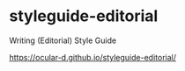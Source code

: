# styleguide-editorial
Writing (Editorial) Style Guide

https://ocular-d.github.io/styleguide-editorial/